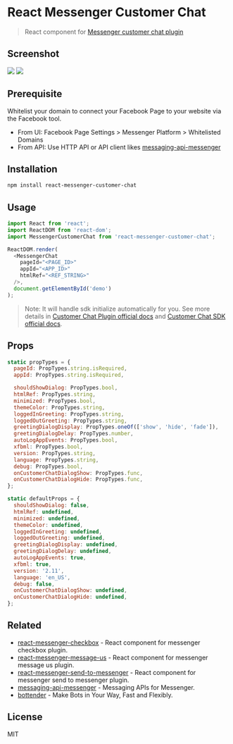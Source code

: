 # React Messenger Customer Chat

> React component for [Messenger customer chat plugin](https://developers.facebook.com/docs/messenger-platform/discovery/customer-chat-plugin)

## Screenshot

![](https://user-images.githubusercontent.com/3382565/33435564-6ed7df66-d61d-11e7-8b6c-fdb2d36f0ff9.png)
![](https://user-images.githubusercontent.com/3382565/33435563-6eacb444-d61d-11e7-85a7-a5d29a418f25.png)

## Prerequisite

Whitelist your domain to connect your Facebook Page to your website via the
Facebook tool.

* From UI: Facebook Page Settings > Messenger Platform > Whitelisted Domains
* From API: Use HTTP API or API client likes
  [messaging-api-messenger](https://github.com/Yoctol/messaging-apis/tree/master/packages/messaging-api-messenger#setwhitelisteddomainsdomains)

## Installation

```sh
npm install react-messenger-customer-chat
```

## Usage

```js
import React from 'react';
import ReactDOM from 'react-dom';
import MessengerCustomerChat from 'react-messenger-customer-chat';

ReactDOM.render(
  <MessengerChat
    pageId="<PAGE_ID>"
    appId="<APP_ID>"
    htmlRef="<REF_STRING>"
  />,
  document.getElementById('demo')
);
```

> Note: It will handle sdk initialize automatically for you. See more details in
> [Customer Chat Plugin official docs](https://developers.facebook.com/docs/messenger-platform/discovery/customer-chat-plugin) and [Customer Chat SDK official docs](https://developers.facebook.com/docs/messenger-platform/discovery/customer-chat-plugin/sdk).

## Props

```js
static propTypes = {
  pageId: PropTypes.string.isRequired,
  appId: PropTypes.string.isRequired,

  shouldShowDialog: PropTypes.bool,
  htmlRef: PropTypes.string,
  minimized: PropTypes.bool,
  themeColor: PropTypes.string,
  loggedInGreeting: PropTypes.string,
  loggedOutGreeting: PropTypes.string,
  greetingDialogDisplay: PropTypes.oneOf(['show', 'hide', 'fade']),
  greetingDialogDelay: PropTypes.number,
  autoLogAppEvents: PropTypes.bool,
  xfbml: PropTypes.bool,
  version: PropTypes.string,
  language: PropTypes.string,
  debug: PropTypes.bool,
  onCustomerChatDialogShow: PropTypes.func,
  onCustomerChatDialogHide: PropTypes.func,
};

static defaultProps = {
  shouldShowDialog: false,
  htmlRef: undefined,
  minimized: undefined,
  themeColor: undefined,
  loggedInGreeting: undefined,
  loggedOutGreeting: undefined,
  greetingDialogDisplay: undefined,
  greetingDialogDelay: undefined,
  autoLogAppEvents: true,
  xfbml: true,
  version: '2.11',
  language: 'en_US',
  debug: false,
  onCustomerChatDialogShow: undefined,
  onCustomerChatDialogHide: undefined,
};
```

## Related

* [react-messenger-checkbox](https://github.com/Yoctol/react-messenger-checkbox) - React component for messenger checkbox plugin.
* [react-messenger-message-us](https://github.com/Yoctol/react-messenger-message-us) - React component for messenger message us plugin.
* [react-messenger-send-to-messenger](https://github.com/Yoctol/react-messenger-send-to-messenger) - React component for messenger send to messenger plugin.
* [messaging-api-messenger](https://github.com/Yoctol/messaging-apis/tree/master/packages/messaging-api-messenger) - Messaging APIs for Messenger.
* [bottender](https://github.com/Yoctol/bottender) - Make Bots in Your Way, Fast and Flexibly.

## License

MIT
